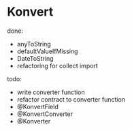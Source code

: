 # Konvert

done: 
* anyToString
* defaultValueIfMissing
* DateToString
* refactoring for collect import

todo:

* write converter function
* refactor contract to converter function
* @KonvertField
* @KonvertConverter
* @Konverter